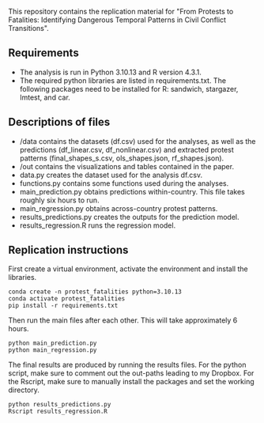 This repository contains the replication material for "From Protests to Fatalities: Identifying Dangerous Temporal Patterns in Civil Conflict Transitions".

## Requirements
- The analysis is run in Python 3.10.13 and R version 4.3.1.
- The required python libraries are listed in requirements.txt. The following packages need to be installed for R: sandwich, stargazer, lmtest, and car.

## Descriptions of files 
- /data contains the datasets (df.csv) used for the analyses, as well as the predictions (df_linear.csv, df_nonlinear.csv) and extracted protest patterns (final_shapes_s.csv, ols_shapes.json, rf_shapes.json).
- /out contains the visualizations and tables contained in the paper. 
- data.py creates the dataset used for the analysis df.csv. 
- functions.py contains some functions used during the analyses. 
- main_prediction.py obtains predictions within-country. This file takes roughly six hours to run. 
- main_regression.py obtains across-country protest patterns. 
- results_predictions.py creates the outputs for the prediction model. 
- results_regression.R runs the regression model. 

## Replication instructions
First create a virtual environment, activate the environment and install the libraries. 

```
conda create -n protest_fatalities python=3.10.13
conda activate protest_fatalities
pip install -r requirements.txt
```

Then run the main files after each other. This will take approximately 6 hours.

```
python main_prediction.py
python main_regression.py
```

The final results are produced by running the results files. For the python script, make sure to comment out the out-paths leading to my Dropbox. For the Rscript, make sure to manually install the packages and set the working directory. 

 ```
python results_predictions.py
Rscript results_regression.R
```

